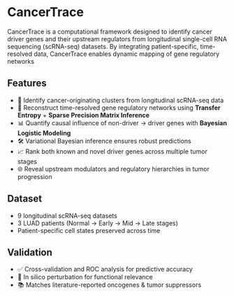 # CancerTrace
CancerTrace is a computational framework designed to identify cancer driver genes and their upstream regulators from longitudinal single-cell RNA sequencing (scRNA-seq) datasets. By integrating patient-specific, time-resolved data, CancerTrace enables dynamic mapping of gene regulatory networks

## Features
- 🔎 Identify cancer-originating clusters from longitudinal scRNA-seq data  
- 🧬 Reconstruct time-resolved gene regulatory networks using **Transfer Entropy** + **Sparse Precision Matrix Inference**  
- 📊 Quantify causal influence of non-driver → driver genes with **Bayesian Logistic Modeling**  
- 🛠 Variational Bayesian inference ensures robust predictions  
- 📈 Rank both known and novel driver genes across multiple tumor stages  
- 🌐 Reveal upstream modulators and regulatory hierarchies in tumor progression  

## Dataset
- 9 longitudinal scRNA-seq datasets  
- 3 LUAD patients (Normal → Early → Mid → Late stages)  
- Patient-specific cell states preserved across time  

## Validation
- ✅ Cross-validation and ROC analysis for predictive accuracy  
- 🔄 In silico perturbation for functional relevance  
- 📚 Matches literature-reported oncogenes & tumor suppressors  
